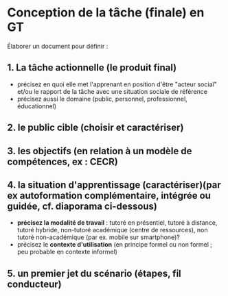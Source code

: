 # Conception de la tâche (finale) en GT

Élaborer un document pour définir :

## 1. La tâche actionnelle (le produit final)
- précisez en quoi elle met l'apprenant en position d'être "acteur social" et/ou le rapport de la tâche avec une situation sociale de référence
- précisez aussi le domaine (public, personnel, professionnel, éducationnel)

## 2. le public cible (choisir et caractériser)

## 3. les objectifs (en relation à un modèle de compétences, ex : CECR)

## 4. la situation d'apprentissage (caractériser)(par ex autoformation complémentaire, intégrée ou guidée, cf. diaporama ci-dessous)
- **précisez la modalité de travail** : tutoré en présentiel, tutoré à distance, tutoré hybride, non-tutoré académique (centre de ressources), non tutoré non-académique (par ex. mobile sur smartphone)?
- précisez le **contexte d'utilisation** (en principe formel ou non formel ; peu probable en contexte informel)

## 5. un premier jet du scénario (étapes, fil conducteur)

